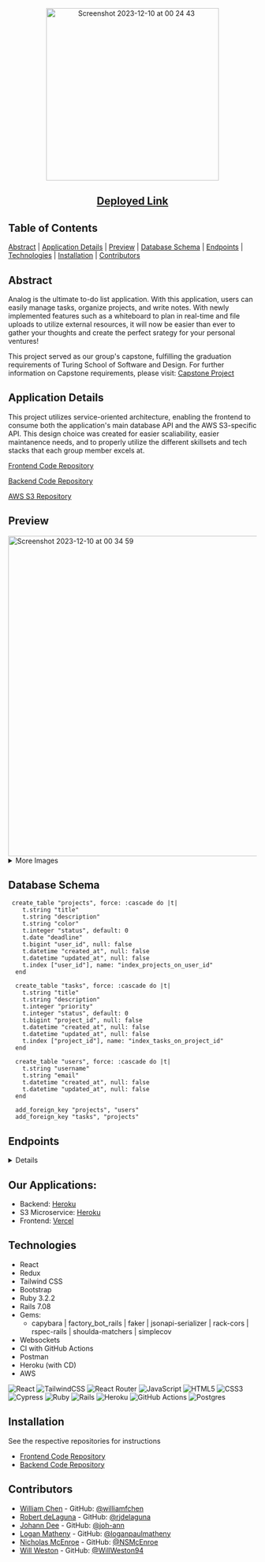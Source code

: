 <div align="center">
  <img width="350" alt="Screenshot 2023-12-10 at 00 24 43" src="https://github.com/analog-m4/.github/assets/126308696/4da02fb5-952b-4c79-9621-2f06638a8d18">
  
## [Deployed Link](https://analog-fe.vercel.app/)

</div>

## Table of Contents

[Abstract](#abstract) |
[Application Details](#application-details) |
[Preview](#preview) |
[Database Schema](#database-schema) |
[Endpoints](#endpoints) |
[Technologies](#technologies) |
[Installation](#installation) |
[Contributors](#contributors) 

## Abstract

Analog is the ultimate to-do list application.  With this application, users can easily manage tasks, organize projects, and write notes.  With newly implemented features such as a whiteboard to plan in real-time and file uploads to utilize external resources, it will now be easier than ever to gather your thoughts and create the perfect srategy for your personal ventures!

This project served as our group's capstone, fulfilling the graduation requirements of Turing School of Software and Design. For further information on Capstone requirements, please visit: [Capstone Project](https://mod4.turing.edu/projects/capstone/)

## Application Details

This project utilizes service-oriented architecture, enabling the frontend to consume both the application's main database API and the AWS S3-specific API.  This design choice was created for easier scaliability, easier maintanence needs, and to properly utilize the different skillsets and tech stacks that each group member excels at.

[Frontend Code Repository](https://github.com/analog-m4/analog_fe)

[Backend Code Repository](https://github.com/analog-m4/analog_be)

[AWS S3 Repository](https://github.com/analog-m4/s3_direct_upload_microservice)

## Preview
<img width="650" alt="Screenshot 2023-12-10 at 00 34 59" src="https://github.com/analog-m4/.github/assets/126308696/e9177493-fb3f-4e03-8c34-ae4b38f3ca11">

<details>
  
<summary>
More Images
</summary> 
<img width="650" alt="Screenshot 2023-12-10 at 00 38 21" src="https://github.com/analog-m4/.github/assets/126308696/57c32404-28b8-4a25-b164-028600376730">
<img width="650" alt="Screenshot 2023-12-10 at 00 46 08" src="https://github.com/analog-m4/.github/assets/126308696/3918a39d-b024-4f67-ba3e-8746d579add5">
</details>

## Database Schema

```
 create_table "projects", force: :cascade do |t|
    t.string "title"
    t.string "description"
    t.string "color"
    t.integer "status", default: 0
    t.date "deadline"
    t.bigint "user_id", null: false
    t.datetime "created_at", null: false
    t.datetime "updated_at", null: false
    t.index ["user_id"], name: "index_projects_on_user_id"
  end

  create_table "tasks", force: :cascade do |t|
    t.string "title"
    t.string "description"
    t.integer "priority"
    t.integer "status", default: 0
    t.bigint "project_id", null: false
    t.datetime "created_at", null: false
    t.datetime "updated_at", null: false
    t.index ["project_id"], name: "index_tasks_on_project_id"
  end

  create_table "users", force: :cascade do |t|
    t.string "username"
    t.string "email"
    t.datetime "created_at", null: false
    t.datetime "updated_at", null: false
  end

  add_foreign_key "projects", "users"
  add_foreign_key "tasks", "projects"
```

## Endpoints

<details close>

### Display a User's Dashboard

```
GET /api/v1/users/:id/dashboard
```
<details close>
Example Value:

```
{
    "data": {
        "id": "1",
        "type": "dashboard",
        "attributes": {
            "username": "Test User 1",
            "email": "user1@test.com",
            "projects": [
                {
                    "id": 1,
                    "title": "Project 1",
                    "description": "This is the first project",
                    "color": "123xyz",
                    "status": "assigned",
                    "deadline": "2023-12-12",
                    "tasks": [
                        {
                            "id": 1,
                            "title": "Task 1",
                            "description": "This is the first task",
                            "priority": "low",
                            "status": "backlog",
                            "project_id": 1
                        },
                        {
                            "id": 2,
                            "title": "Task 2",
                            "description": "This is the second task",
                            "priority": "medium",
                            "status": "doing",
                            "project_id": 1
                        }
                    ]
                },
                {
                    "id": 2,
                    "title": "Project 2",
                    "description": "This is the second project",
                    "color": "456abc",
                    "status": "assigned",
                    "deadline": "2023-11-24",
                    "tasks": [
                        {
                            "id": 3,
                            "title": "Task 3",
                            "description": "This is the third task",
                            "priority": "high",
                            "status": "backlog",
                            "project_id": 2
                        },
                        {
                            "id": 4,
                            "title": "Task 4",
                            "description": "This is the fourth task",
                            "priority": "critical",
                            "status": "done",
                            "project_id": 2
                        }
                    ]
                }
            ]
        }
    }
}
```

</details>

---

### Creates a new project




</details>

## Our Applications:
- Backend: [Heroku](https://analog-be-18680af1ea7c.herokuapp.com/)
- S3 Microservice: [Heroku](https://s3-direct-upload-microservice-a2d4cfd91078.herokuapp.com/)
- Frontend: [Vercel](https://analog-fe.vercel.app/)

## Technologies
- React
- Redux
- Tailwind CSS
- Bootstrap
- Ruby 3.2.2
- Rails 7.08
- Gems:
  - capybara | factory_bot_rails | faker | jsonapi-serializer |  rack-cors | rspec-rails | shoulda-matchers | simplecov
- Websockets
- CI with GitHub Actions
- Postman
- Heroku (with CD)
- AWS

![React](https://img.shields.io/badge/react-%2320232a.svg?style=for-the-badge&logo=react&logoColor=%2361DAFB)
![TailwindCSS](https://img.shields.io/badge/tailwindcss-%2338B2AC.svg?style=for-the-badge&logo=tailwind-css&logoColor=white)
![React Router](https://img.shields.io/badge/React_Router-CA4245?style=for-the-badge&logo=react-router&logoColor=white)
![JavaScript](https://img.shields.io/badge/javascript-%23323330.svg?style=for-the-badge&logo=javascript&logoColor=%23F7DF1E)
![HTML5](https://img.shields.io/badge/html5-%23E34F26.svg?style=for-the-badge&logo=html5&logoColor=white) 
![CSS3](https://img.shields.io/badge/css3-%231572B6.svg?style=for-the-badge&logo=css3&logoColor=white)
![Cypress](https://img.shields.io/badge/Cypress-17202C.svg?style=for-the-badge&logo=Cypress&logoColor=white)
![Ruby](https://img.shields.io/badge/ruby-%23CC342D.svg?style=for-the-badge&logo=ruby&logoColor=white)
![Rails](https://img.shields.io/badge/rails-%23CC0000.svg?style=for-the-badge&logo=ruby-on-rails&logoColor=white)
![Heroku](https://img.shields.io/badge/heroku-%23430098.svg?style=for-the-badge&logo=heroku&logoColor=white)
![GitHub Actions](https://img.shields.io/badge/github%20actions-%232671E5.svg?style=for-the-badge&logo=githubactions&logoColor=white)
![Postgres](https://img.shields.io/badge/postgres-%23316192.svg?style=for-the-badge&logo=postgresql&logoColor=white)

## Installation
See the respective repositories for instructions

- [Frontend Code Repository](https://github.com/analog-m4/analog_fe)
- [Backend Code Repository](https://github.com/analog-m4/analog_be)

## Contributors

- [William Chen](https://www.linkedin.com/in/williamfchen/) - GitHub: [@williamfchen](https://github.com/williamfchen)
- [Robert deLaguna](https://www.linkedin.com/in/robert-delaguna/) - GitHub: [@rjdelaguna](https://github.com/rjdelaguna)
- [Johann Dee](https://www.linkedin.com/in/johanndee/) - GitHub: [@joh-ann](https://github.com/joh-ann)
- [Logan Matheny](https://www.linkedin.com/in/loganpmatheny/) - GitHub: [@loganpaulmatheny](https://github.com/loganpaulmatheny)
- [Nicholas McEnroe](https://www.linkedin.com/in/nicholasmcenroe/) - GitHub: [@NSMcEnroe](https://github.com/NSMcEnroe)
- [Will Weston](https://www.linkedin.com/in/weston-william/) - GitHub: [@WillWeston94](https://github.com/WillWeston94)
